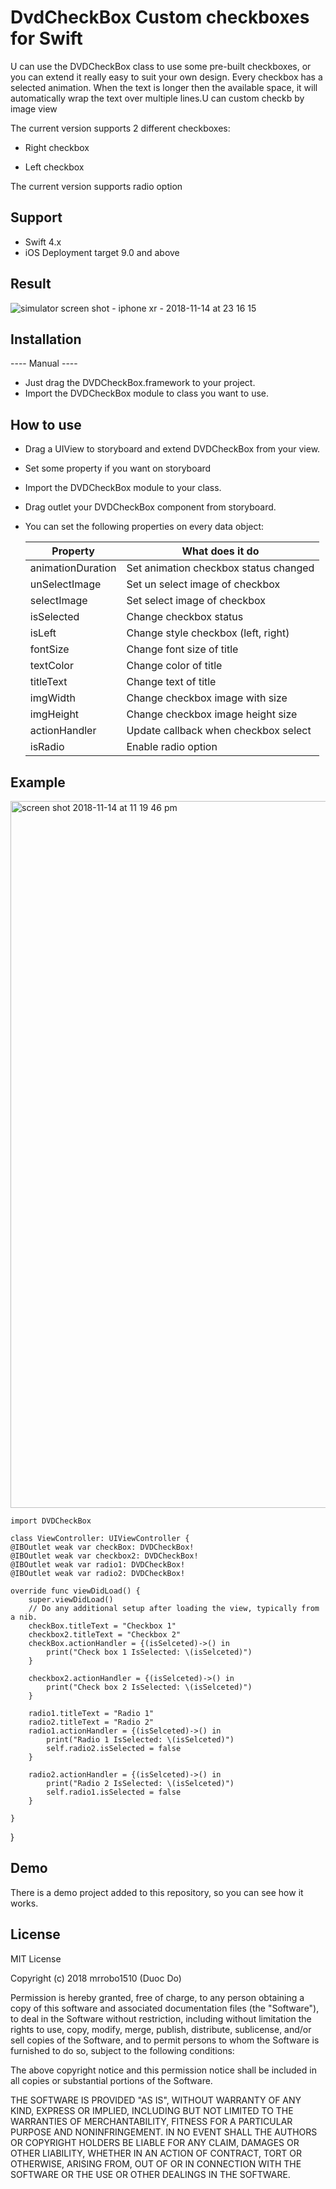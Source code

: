 # DvdCheckBox Custom checkboxes for Swift

U can use the DVDCheckBox class to use some pre-built checkboxes, or you can extend it really easy to suit your own design. Every checkbox has a selected animation. When the text is longer then the available space, it will automatically wrap the text over multiple lines.U can custom checkb by image view

The current version supports 2 different checkboxes:

  - Right checkbox

  - Left checkbox
  
 The current version supports radio option


## Support
  - Swift 4.x
  - iOS Deployment target 9.0 and above
  
## Result
![simulator screen shot - iphone xr - 2018-11-14 at 23 16 15](https://user-images.githubusercontent.com/15991780/48495866-70ff8380-e863-11e8-9056-4370fde3765c.png)

## Installation
---- Manual ----
- Just drag the DVDCheckBox.framework to your project.
- Import the DVDCheckBox module to class you want to use.

## How to use 
- Drag a UIView to storyboard and extend DVDCheckBox from your view.
- Set some property if you want on storyboard
- Import the DVDCheckBox module to your class.
- Drag outlet your DVDCheckBox component from storyboard.
- You can set the following properties on every data object:

     | Property | What does it do |
     |------------ | -------------|
     | animationDuration | Set animation checkbox status changed|
     | unSelectImage | Set un select image of checkbox|
     | selectImage | Set select image of checkbox|
     | isSelected | Change checkbox status|
     | isLeft | Change style checkbox (left, right)|
     | fontSize | Change font size of title |
     | textColor | Change color of title |
     | titleText | Change text of title |
     | imgWidth | Change checkbox image with size |
     | imgHeight | Change checkbox image height size |
     | actionHandler | Update callback when checkbox select |
     | isRadio | Enable radio option |


## Example
<img width="1131" alt="screen shot 2018-11-14 at 11 19 46 pm" src="https://user-images.githubusercontent.com/15991780/48496080-d0f62a00-e863-11e8-891b-7c3a75ab1458.png">
  
    import DVDCheckBox

    class ViewController: UIViewController {
    @IBOutlet weak var checkBox: DVDCheckBox!
    @IBOutlet weak var checkbox2: DVDCheckBox!
    @IBOutlet weak var radio1: DVDCheckBox!
    @IBOutlet weak var radio2: DVDCheckBox!
    
    override func viewDidLoad() {
        super.viewDidLoad()
        // Do any additional setup after loading the view, typically from a nib.
        checkBox.titleText = "Checkbox 1"
        checkbox2.titleText = "Checkbox 2"
        checkBox.actionHandler = {(isSelceted)->() in
            print("Check box 1 IsSelected: \(isSelceted)")
        }
        
        checkbox2.actionHandler = {(isSelceted)->() in
            print("Check box 2 IsSelected: \(isSelceted)")
        }
        
        radio1.titleText = "Radio 1"
        radio2.titleText = "Radio 2"
        radio1.actionHandler = {(isSelceted)->() in
            print("Radio 1 IsSelected: \(isSelceted)")
            self.radio2.isSelected = false
        }
        
        radio2.actionHandler = {(isSelceted)->() in
            print("Radio 2 IsSelected: \(isSelceted)")
            self.radio1.isSelected = false
        }
        
    }


}


## Demo
There is a demo project added to this repository, so you can see how it works.

## License
MIT License

Copyright (c) 2018 mrrobo1510 (Duoc Do)

Permission is hereby granted, free of charge, to any person obtaining a copy
of this software and associated documentation files (the "Software"), to deal
in the Software without restriction, including without limitation the rights
to use, copy, modify, merge, publish, distribute, sublicense, and/or sell
copies of the Software, and to permit persons to whom the Software is
furnished to do so, subject to the following conditions:

The above copyright notice and this permission notice shall be included in all
copies or substantial portions of the Software.

THE SOFTWARE IS PROVIDED "AS IS", WITHOUT WARRANTY OF ANY KIND, EXPRESS OR
IMPLIED, INCLUDING BUT NOT LIMITED TO THE WARRANTIES OF MERCHANTABILITY,
FITNESS FOR A PARTICULAR PURPOSE AND NONINFRINGEMENT. IN NO EVENT SHALL THE
AUTHORS OR COPYRIGHT HOLDERS BE LIABLE FOR ANY CLAIM, DAMAGES OR OTHER
LIABILITY, WHETHER IN AN ACTION OF CONTRACT, TORT OR OTHERWISE, ARISING FROM,
OUT OF OR IN CONNECTION WITH THE SOFTWARE OR THE USE OR OTHER DEALINGS IN THE
SOFTWARE.
  








